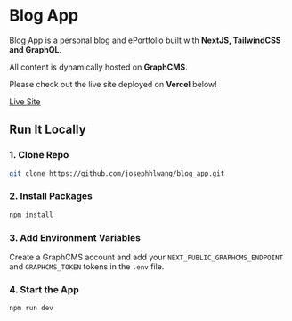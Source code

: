 # Blog App

Blog App is a personal blog and ePortfolio built with **NextJS, TailwindCSS and GraphQL**.

All content is dynamically hosted on **GraphCMS**.

Please check out the live site deployed on **Vercel** below!

[Live Site](https://blog-app-josephhlwang.vercel.app)

## Run It Locally

### 1. Clone Repo

```sh
git clone https://github.com/josephhlwang/blog_app.git
```

### 2. Install Packages

```sh
npm install
```

### 3. Add Environment Variables

Create a GraphCMS account and add your `NEXT_PUBLIC_GRAPHCMS_ENDPOINT` and `GRAPHCMS_TOKEN` tokens in the `.env` file.

### 4. Start the App

```sh
npm run dev
```
